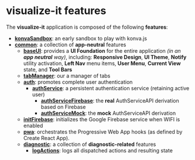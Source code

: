 # visualize-it features

The **visualize-it** application is composed of the following **features**:

 - [**konvaSandbox**](konvaSandbox/README.md): an early sandbox to play with konva.js
 - [**common**](common/README.md): a collection of **app-neutral** features
   - [**baseUI**](common/baseUI/README.md): provides a **UI Foundation** for the entire application _(in an **app neutral** way)_, including: **Responsive Design**, **UI Theme**, **Notify** utility activation, **Left Nav** menu items, **User Menu**, **Current View** state, and **Tool Bars**
   - [**tabManager**](common/tabManager/README.md): our a manager of tabs
   - [**auth**](common/auth/README.md): promotes complete user authentication
     - [**authService**](common/auth/subFeatures/authService/README.md): a persistent authentication service (retaining active user)
       - [**authServiceFirebase**](common/auth/subFeatures/authServiceFirebase/AuthServiceFirebase.js): the **real** AuthServiceAPI derivation based on Firebase
       - [**authServiceMock**](common/auth/subFeatures/authServiceMock/AuthServiceMock.js):             the **mock** AuthServiceAPI derivation
   - [**initFirebase**](common/initFirebase/README.md): initializes the Google Firebase service when WIFI is enabled
   - [**pwa**](common/pwa/README.md): orchestrates the Progressive Web App hooks (as defined by Create React App).
   - [**diagnostic**](common/diagnostic/README.md): a collection of **diagnostic-related** features
     - [**logActions**](common/diagnostic/logActions/README.md): logs all dispatched actions and resulting state
